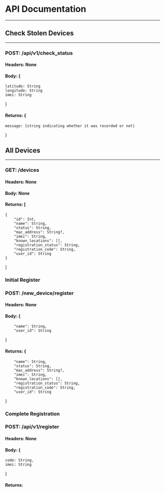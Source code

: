 # API Documentation
----------------------------------------------------------------------------------

## Check Stolen Devices
------------------------------------------------------------------

### POST: /api/v1/check_status
#### Headers: None
#### Body: {
    latitude: String
    longitude: String
    imei: String
}
#### Returns: {
    message: [string indicating whether it was recorded or not]
}


## All Devices
----------------------------------------------------------------

### GET: /devices
#### Headers: None
#### Body: None
#### Returns: [
    {
        "id": Int,
        "name": String,
        "status": String,
        "mac_address": String?,
        "imei": String,
        "known_locations": [],
        "registration_status": String,
        "registration_code": String,
        "user_id": String
    }
]

### Initial Register
### POST: /new_device/register
#### Headers: None
#### Body: {
        "name": String,
        "user_id": String
}
#### Returns: {
        "name": String,
        "status": String,
        "mac_address": String?,
        "imei": String,
        "known_locations": [],
        "registration_status": String,
        "registration_code": String,
        "user_id": String
}

### Complete Registration
### POST: /api/v1/register
#### Headers: None
#### Body: {
    code: String,
    imei: String
}
#### Returns: 
